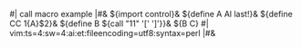 #| call macro example |#&
${import control}&
${define A Al last!}&
${define CC $1${A}$2}&
${define B ${call "$1$1" '[' ']'}}&
${B C}
#|
vim:ts=4:sw=4:ai:et:fileencoding=utf8:syntax=perl
|#&

